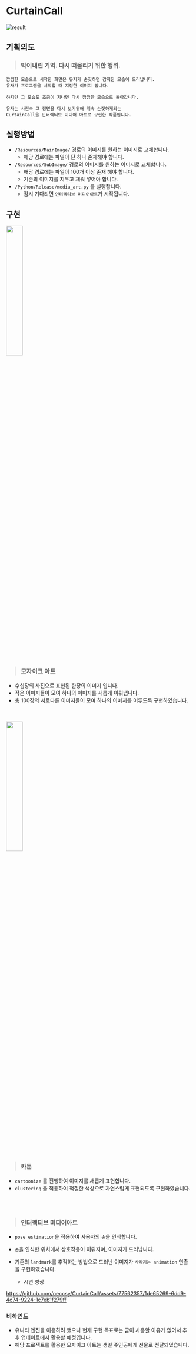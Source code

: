 # CurtainCall

![result](https://github.com/oeccsy/CurtainCall/assets/77562357/4129b579-eed0-487a-975f-cd500de78864)

## 기획의도
> ### 막이내린 기억. 다시 떠올리기 위한 행위.  
```
깜깜한 모습으로 시작한 화면은 유저가 손짓하면 감춰진 모습이 드러납니다.
유저가 프로그램을 시작할 때 지정한 이미지 입니다.

하지만 그 모습도 조금이 지나면 다시 깜깜한 모습으로 돌아갑니다.

유저는 사진속 그 장면을 다시 보기위해 계속 손짓하게되는
CurtainCall을 인터렉티브 미디어 아트로 구현한 작품입니다.
```

## 실행방법

- `/Resources/MainImage/` 경로의 이미지를 원하는 이미지로 교체합니다.
    - 해당 경로에는 파일이 단 하나 존재해야 합니다.
- `/Resources/SubImage/` 경로의 이미지를 원하는 이미지로 교체합니다.
    - 해당 경로에는 파일이 100개 이상 존재 해야 합니다.
    - 기존의 이미지를 지우고 채워 넣어야 합니다.
- `/Python/Release/media_art.py` 를 실행합니다.
    - 잠시 기다리면 `인터렉티브 미디어아트`가 시작됩니다.  

## 구현

<img src="https://github.com/oeccsy/CurtainCall/assets/77562357/67b05be3-23b3-4edc-905e-8e7b65b90009" width="30%" height="30%">  

> ### 모자이크 아트
- 수십장의 사진으로 표현된 한장의 이미지 입니다.
- 작은 이미지들이 모여 하나의 이미지를 새롭게 이뤄냅니다.  
- 총 100장의 서로다른 이미지들이 모여 하나의 이미지를 이루도록 구현하였습니다.
<br>
<br>
<img src="https://github.com/oeccsy/CurtainCall/assets/77562357/b29a40f1-c580-494b-8989-a016438d45f7" width="30%" height="30%">   

> ### 카툰  

- `cartoonize` 를 진행하여 이미지를 새롭게 표현합니다.  
- `clustering` 을 적용하여 적절한 색상으로 자연스럽게 표현되도록 구현하였습니다.  
<br>  
<br>  

> ### 인터렉티브 미디어아트  
- `pose estimation`을 적용하여 사용자의 `손`을 인식합니다.
- `손`을 인식한 위치에서 상호작용이 이뤄지며, 이미지가 드러납니다.
- 기존의 `landmark`를 추적하는 방법으로 드러난 이미지가 `사라지는 animation` 연출을 구현하였습니다.

    - 시연 영상

https://github.com/oeccsy/CurtainCall/assets/77562357/1de65269-6dd9-4c74-9224-1c7eb1f279ff


### 비하인드
- 유니티 엔진을 이용하려 했으나 현재 구현 목표로는 굳이 사용할 이유가 없어서 추후 업데이트에서 활용할 예정입니다.
- 해당 프로젝트를 활용한 모자이크 아트는 생일 주인공에게 선물로 전달되었습니다.
